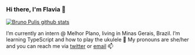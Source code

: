 ### Hi there, I'm Flavia 👋

  [![Bruno Pulis github stats](https://github-readme-stats.vercel.app/api?username=flavianunes)](https://github.com/flavianunes/github-readme-stats)


I’m currently an intern @ Melhor Plano, living in Minas Gerais, Brazil. I’m learning TypeScript and how to play the ukulele 🌱  My pronouns are she/her and you can reach me via <a href="https://twitter.com/tweetsdafla">twitter</a> or <a href="mailto:flavianunesdev@gmail.com">email</a> 📫




